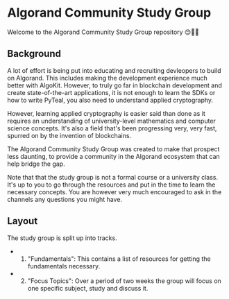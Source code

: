 # Algorand Community Study Group
Welcome to the Algorand Community Study Group repository 😊🫶🏿

## Background

A lot of effort is being put into educating and recruiting devleopers to build on Algorand. This includes making the development experience much better with AlgoKit. However, to truly go far in blockchain development and create state-of-the-art applications, it is not enough to learn the SDKs or how to write PyTeal, you also need to understand applied cryptography. 

However, learning applied cryptography is easier said than done as it requires an understanding of university-level mathematics and computer science concepts. It's also a field that's been progressing very, very fast, spurred on by the invention of blockchains. 

The Algorand Community Study Group was created to make that prospect less daunting, to provide a community in the Algorand ecosystem that can help bridge the gap.

Note that that the study group is not a formal course or a university class. It's up to you to go through the resources and put in the time to learn the necessary concepts. You are however very much encouraged to ask in the channels any questions you might have.

## Layout

The study group is split up into tracks.

- 1. "Fundamentals": This contains a list of resources for getting the fundamentals necessary.

- 2. "Focus Topics": Over a period of two weeks the group will focus on one specific subject, study and discuss it.
